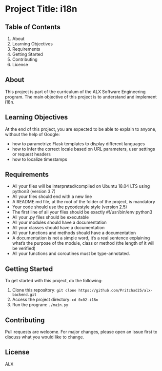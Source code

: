 # Project Title: i18n

## Table of Contents
1. About
2. Learning Objectives
3. Requirements
4. Getting Started
5. Contributing
6. License

## About <a name="about"></a>
This project is part of the curriculum of the ALX Software Engineering program. The main objective of this project is to understand and implement i18n.

## Learning Objectives <a name="learning-objectives"></a>
At the end of this project, you are expected to be able to explain to anyone, without the help of Google:
- how to parametrize Flask templates to display different languages
- how to infer the correct locale based on URL parameters, user settings or request headers
- how to localize timestamps

## Requirements <a name="requirements"></a>
- All your files will be interpreted/compiled on Ubuntu 18.04 LTS using python3 (version 3.7)
- All your files should end with a new line
- A README.md file, at the root of the folder of the project, is mandatory
- Your code should use the pycodestyle style (version 2.5)
- The first line of all your files should be exactly #!/usr/bin/env python3
- All your .py files should be executable
- All your modules should have a documentation
- All your classes should have a documentation
- All your functions and methods should have a documentation
- A documentation is not a simple word, it’s a real sentence explaining what’s the purpose of the module, class or method (the length of it will be verified)
- All your functions and coroutines must be type-annotated.

## Getting Started <a name="getting-started"></a>
To get started with this project, do the following:

1. Clone this repository: `git clone https://github.com/Pritchad25/alx-backend.git`
2. Access the project directory: `cd 0x02-i18n`
3. Run the program: `./main.py`

## Contributing <a name="contributing"></a>
Pull requests are welcome. For major changes, please open an issue first to discuss what you would like to change.

## License <a name="license"></a>
ALX
